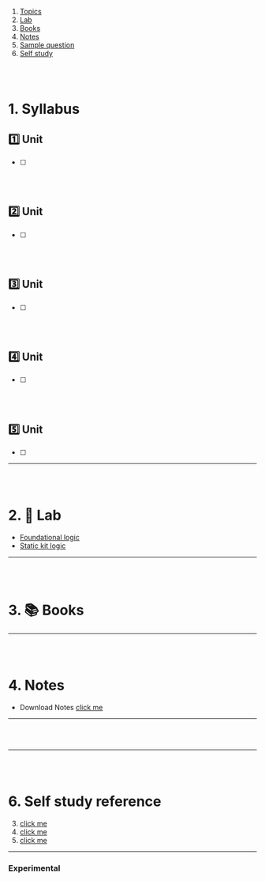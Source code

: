 1. [Topics](#1)
2. [Lab](#2)
3. [Books](#3)
4. [Notes](#4)
5. [Sample question](#5)
6. [Self study](#6)

<br>
<br>

# 1. Syllabus<a id='1'></a>

## 1️⃣ Unit

- [ ]

<br>
<br>

## 2️⃣ Unit

- [ ]

<br>
<br>

## 3️⃣ Unit

- [ ]

<br>
<br>

## 4️⃣ Unit

- [ ]

<br>
<br>

## 5️⃣ Unit

- [ ]

---

<br>
<br>

# 2. 🧪 Lab<a id='2'></a>

- [Foundational logic](<assets/Resource/project files>)
- [Static kit logic](<assets/Resource/Static Module>)

---

<br>
<br>

# 3. 📚 Books<a id='3'></a>

---

<br>
<br>

# 4. Notes<a id='4'></a>

- Download Notes [click me]()

---

<br>
<br>

---

<br>
<br>

# 6. Self study reference<a id='6'></a>

3. [click me]()
4. [click me]()
5. [click me]()

---

### Experimental
